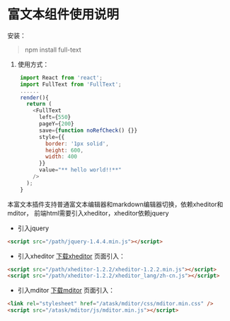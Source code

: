 # 富文本组件使用说明

安装：
> npm install full-text

1. 使用方式：
```js
    import React from 'react';
    import FullText from 'FullText';
    ......
    render(){
      return (
        <FullText
          left={550}
          pageY={200}
          save={function noRefCheck() {}}
          style={{
            border: '1px solid',
            height: 600,
            width: 400
          }}
          value="** hello world!!**"
        />
      );
    }
```

本富文本插件支持普通富文本编辑器和markdown编辑器切换，依赖xheditor和mditor，
前端html需要引入xheditor，xheditor依赖jquery

- 引入jquery
```html
<script src="/path/jquery-1.4.4.min.js"></script>
```

- 引入xheditor
[下载xheditor](http://xheditor.com/download.html)
页面引入：
```html
<script src="/path/xheditor-1.2.2/xheditor-1.2.2.min.js"></script>
<script src="/path/xheditor-1.2.2/xheditor_lang/zh-cn.js"></script>
```

- 引入mditor
[下载mditor](https://github.com/Houfeng/mditor)
页面引入：
```html
<link rel="stylesheet" href="/atask/mditor/css/mditor.min.css" />
<script src="/atask/mditor/js/mditor.min.js"></script>
```


